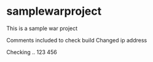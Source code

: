 # samplewarproject
This is a sample war project


Comments included to check build
Changed ip address

Checking
..
123
456
